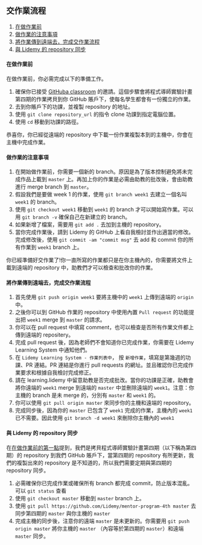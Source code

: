 ## 交作業流程



1. [在做作業前](#在做作業前)
2. [做作業的注意事項](做作業的注意事項)
3. [將作業傳到遠端去，完成交作業流程](將作業傳到遠端去，完成交作業流程)
4. [與 Lidemy 的 repository 同步](#與-Lidemy-的-repository-同步)

#### 在做作業前
在做作業前，你必需完成以下的準備工作。
1. 確保你已接受 [GitHuba classroom](https://classroom.github.com/a/SbDvk2) 的邀請。這個步驟會將程式導師實驗計畫第四期的作業拷貝到你 GitHub 賬戶下，使每名學生都會有一份獨立的作業。
2. 去到你賬戶下的功課，並複製 repository 的地址。
3. 使用 `git clone repository_url` 的指令 clone 功課到指定電腦位置。
4. 使用 `cd` 移動到功課的路徑。

恭喜你，你已經從遠端的 repository 中下載一份作業複製本到的主機中，你會在主機中完成作業。


#### 做作業的注意事項
1. 在開始做作業前，你需要一個新的 branch。原因是為了版本控制避免將未完成作品上載到 `master` 上。再加上你的作業是必需由助教的批改後，會由助教進行 merge branch 到 `master`。
2. 假設我們是要做 week 1 的作業，使用 `git branch week1` 去建立一個名叫 `week1` 的 branch。
3. 使用 `git checkout week1` 移動到 `week1` 的 branch 才可以開始寫作業。可以用 `git branch -v` 確保自己在新建立的 branch。
4. 如果新增了檔案，需要用 `git add .` 去加到主機的 repository。
5. 當你完成作業後，請到 Lidemy 的 GitHub 上看自我檢討並作出適當的修改。完成修改後，使用 `git commit -am "commit msg"` 去 add 和 commit 你的所有作業到 `week1` branch 上。

你已經準備好交作業了!你一直所寫的作業都只是在你主機內的，你需要將文件上載到遠端的 repository 中，助教們才可以檢查和批改你的作業。

#### 將作業傳到遠端去，完成交作業流程
1. 首先使用 `git push origin week1` 要將主機中的 `week1` 上傳到遠端的 `origin` 中。
2. 之後你可以到 GitHub 作業的 repository 中使用內置 `Pull request` 的功能提出把 `week1` merge 到 `master` 的請求。
3. 你可以在 pull request 中填寫 comment，也可以檢查是否所有作業文件都上傳到遠端的 repositery。
4. 完成 pull request 後，因為老師們不會知道你已完成作業，你需要在 Lidemy Learning System 中通知他們。
5. 在 `Lidemy Learning System - 作業列表中`， 按 `新增作業`，填寫是第幾週的功課、PR 連結。PR 連結是你進行 pull requests 的網址。並且確認你已完成作業要求和根據自我檢討完成修正。
6. 請在 learning.lidemy 中留意助教是否完成批改。當你的功課是正確，助教會將你遠端的 `week1` merge 到遠端的 `master` 中並刪除遠端的 `week1`。注意：你主機的 branch 是未 merge 的，分別有 `master` 和 `week1` 的。
7. 你可以使用 `git pull origin master` 來同步你的主機和遠端的 repository。
8. 完成同步後，因為你的 `master` 已包含了 `week1` 完成的作業，主機內的 `week1` 已不需要。因此使用 `git branch -d week1` 來刪除你主機內的 `week1`

#### 與 Lidemy 的 repository 同步
在[在做作業前的第一點](#在做作業前)提到，我們是拷貝程式導師實驗計畫第四期（以下稱為第四期）的 repository 到我們 GitHub 賬戶下，當第四期的 repository 有所更新，我們的複製出來的 repository 是不知道的，所以我們需要定期與第四期的 repository 同步。
1. 必需確保你已完成作業或確保所有 branch 都完成 commit，防止版本混亂。 可以 `git status` 查看
2. 使用 `git checkout master` 移動到 `master` branch 上。
3. 使用 `git pull https://github.com/Lidemy/mentor-program-4th master` 去同步第四期的 `master` 與你主機的 `master`
4. 完成主機的同步後，注意你的遠端 `master` 是未更新的。你需要用 `git push origin master` 將你主機的 `master` （內容等於第四期的 `master`）和遠端 `master` 同步。

